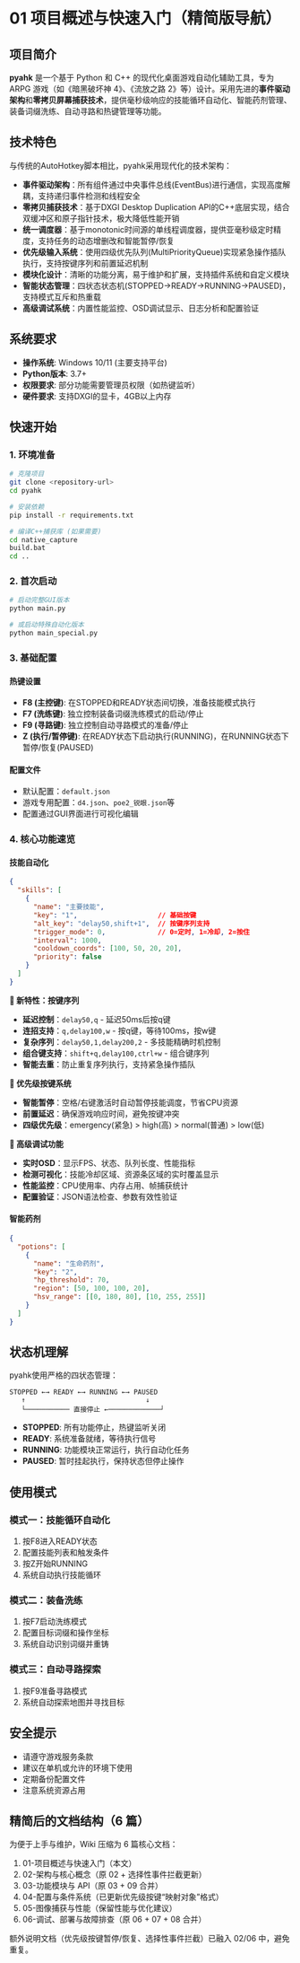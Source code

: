 # 01 项目概述与快速入门（精简版导航）

## 项目简介

**pyahk** 是一个基于 Python 和 C++ 的现代化桌面游戏自动化辅助工具，专为 ARPG 游戏（如《暗黑破坏神 4》、《流放之路 2》等）设计。采用先进的**事件驱动架构**和**零拷贝屏幕捕获技术**，提供毫秒级响应的技能循环自动化、智能药剂管理、装备词缀洗练、自动寻路和热键管理等功能。

## 技术特色

与传统的AutoHotkey脚本相比，pyahk采用现代化的技术架构：

- **事件驱动架构**：所有组件通过中央事件总线(EventBus)进行通信，实现高度解耦，支持递归事件检测和线程安全
- **零拷贝捕获技术**：基于DXGI Desktop Duplication API的C++底层实现，结合双缓冲区和原子指针技术，极大降低性能开销
- **统一调度器**：基于monotonic时间源的单线程调度器，提供亚毫秒级定时精度，支持任务的动态增删改和智能暂停/恢复
- **优先级输入系统**：使用四级优先队列(MultiPriorityQueue)实现紧急操作插队执行，支持按键序列和前置延迟机制
- **模块化设计**：清晰的功能分离，易于维护和扩展，支持插件系统和自定义模块
- **智能状态管理**：四状态状态机(STOPPED→READY→RUNNING→PAUSED)，支持模式互斥和热重载
- **高级调试系统**：内置性能监控、OSD调试显示、日志分析和配置验证

## 系统要求

- **操作系统**: Windows 10/11 (主要支持平台)
- **Python版本**: 3.7+
- **权限要求**: 部分功能需要管理员权限（如热键监听）
- **硬件要求**: 支持DXGI的显卡，4GB以上内存

## 快速开始

### 1. 环境准备

```bash
# 克隆项目
git clone <repository-url>
cd pyahk

# 安装依赖
pip install -r requirements.txt

# 编译C++捕获库 (如果需要)
cd native_capture
build.bat
cd ..
```

### 2. 首次启动

```bash
# 启动完整GUI版本
python main.py

# 或启动特殊自动化版本
python main_special.py
```

### 3. 基础配置

#### 热键设置
- **F8 (主控键)**: 在STOPPED和READY状态间切换，准备技能模式执行
- **F7 (洗练键)**: 独立控制装备词缀洗练模式的启动/停止
- **F9 (寻路键)**: 独立控制自动寻路模式的准备/停止
- **Z (执行/暂停键)**: 在READY状态下启动执行(RUNNING)，在RUNNING状态下暂停/恢复(PAUSED)

#### 配置文件
- 默认配置：`default.json`
- 游戏专用配置：`d4.json`、`poe2_锐眼.json`等
- 配置通过GUI界面进行可视化编辑

### 4. 核心功能速览

#### 技能自动化
```json
{
  "skills": [
    {
      "name": "主要技能",
      "key": "1",                    // 基础按键
      "alt_key": "delay50,shift+1",  // 按键序列支持
      "trigger_mode": 0,             // 0=定时, 1=冷却, 2=按住
      "interval": 1000,
      "cooldown_coords": [100, 50, 20, 20],
      "priority": false
    }
  ]
}
```

**🚀 新特性：按键序列**
- **延迟控制**：`delay50,q` - 延迟50ms后按q键
- **连招支持**：`q,delay100,w` - 按q键，等待100ms，按w键
- **复杂序列**：`delay50,1,delay200,2` - 多技能精确时机控制
- **组合键支持**：`shift+q,delay100,ctrl+w` - 组合键序列
- **智能去重**：防止重复序列执行，支持紧急操作插队

**🎯 优先级按键系统**
- **智能暂停**：空格/右键激活时自动暂停技能调度，节省CPU资源
- **前置延迟**：确保游戏响应时间，避免按键冲突
- **四级优先级**：emergency(紧急) > high(高) > normal(普通) > low(低)

**🔧 高级调试功能**
- **实时OSD**：显示FPS、状态、队列长度、性能指标
- **检测可视化**：技能冷却区域、资源条区域的实时覆盖显示
- **性能监控**：CPU使用率、内存占用、帧捕获统计
- **配置验证**：JSON语法检查、参数有效性验证

#### 智能药剂
```json
{
  "potions": [
    {
      "name": "生命药剂",
      "key": "2",
      "hp_threshold": 70,
      "region": [50, 100, 100, 20],
      "hsv_range": [[0, 180, 80], [10, 255, 255]]
    }
  ]
}
```

## 状态机理解

pyahk使用严格的四状态管理：

```
STOPPED ←→ READY ←→ RUNNING ←→ PAUSED
   ↑                              ↓
   └─────────── 直接停止 ←─────────────┘
```

- **STOPPED**: 所有功能停止，热键监听关闭
- **READY**: 系统准备就绪，等待执行信号
- **RUNNING**: 功能模块正常运行，执行自动化任务
- **PAUSED**: 暂时挂起执行，保持状态但停止操作

## 使用模式

### 模式一：技能循环自动化
1. 按F8进入READY状态
2. 配置技能列表和触发条件
3. 按Z开始RUNNING
4. 系统自动执行技能循环

### 模式二：装备洗练
1. 按F7启动洗练模式
2. 配置目标词缀和操作坐标
3. 系统自动识别词缀并重铸

### 模式三：自动寻路探索
1. 按F9准备寻路模式
2. 系统自动探索地图并寻找目标

## 安全提示

- 请遵守游戏服务条款
- 建议在单机或允许的环境下使用
- 定期备份配置文件
- 注意系统资源占用

## 精简后的文档结构（6 篇）

为便于上手与维护，Wiki 压缩为 6 篇核心文档：

1) 01-项目概述与快速入门（本文）
2) 02-架构与核心概念（原 02 + 选择性事件拦截更新）
3) 03-功能模块与 API（原 03 + 09 合并）
4) 04-配置与条件系统（已更新优先级按键“映射对象”格式）
5) 05-图像捕获与性能（保留性能与优化建议）
6) 06-调试、部署与故障排查（原 06 + 07 + 08 合并）

额外说明文档（优先级按键暂停/恢复、选择性事件拦截）已融入 02/06 中，避免重复。